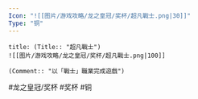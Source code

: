 ```yaml
---
Icon: "![[图片/游戏攻略/龙之皇冠/奖杯/超凡戰士.png|30]]"
Type: "铜"
---
```

```ad-common-bronze-trophy
title: (Title:: "超凡戰士")
![[图片/游戏攻略/龙之皇冠/奖杯/超凡戰士.png|100]]

(Comment:: "以「戰士」職業完成遊戲")
```

#龙之皇冠/奖杯 #奖杯 #铜
